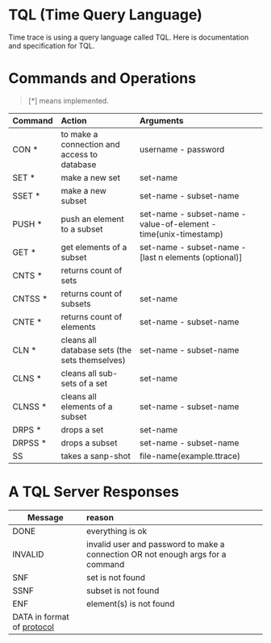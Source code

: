 # TQL (Time Query Language)

Time trace is using a query language called TQL. Here is documentation and specification for TQL.  


# Commands and Operations

> [*] means implemented.

| Command   |      Action      |  Arguments |
|----------|:-------------|:------|
| CON * |  to make a connection and access to database | username - password |
| SET * |    make a new set   | set-name |
| SSET * | make a new subset | set-name - subset-name |
| PUSH * | push an element to a subset | set-name - subset-name - value-of-element - time(unix-timestamp) |
| GET * | get elements of a subset | set-name - subset-name - [last n elements (optional)] |
| CNTS * | returns count of sets |  |
| CNTSS * | returns count of subsets | set-name |
| CNTE * | returns count of elements | set-name - subset-name |
| CLN * | cleans all database sets (the sets themselves) | set-name - subset-name |
| CLNS * | cleans all sub-sets of a set | set-name |
| CLNSS * | cleans all elements of a subset | set-name - subset-name |
| DRPS * | drops a set | set-name |
| DRPSS * | drops a subset | set-name - subset-name |
| SS | takes a sanp-shot | file-name(example.ttrace) |


# A TQL Server Responses

| Message   |      reason      | 
|----------|:-------------|
| DONE | everything is ok |
| INVALID | invalid user and password to make a connection OR not enough args for a command |
| SNF | set is not found |
| SSNF | subset is not found |
| ENF | element(s) is not found |
| DATA in format of [protocol](../protocol/) |

